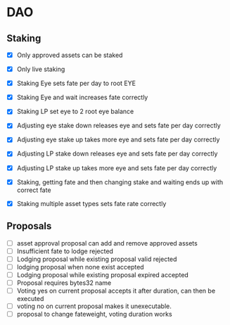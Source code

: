 # DAO
## Staking
- [x] Only approved assets can be staked
- [x] Only live staking
- [x] Staking Eye sets fate per day to root EYE 
- [x] Staking Eye and wait increases fate correctly
- [x] Staking LP set eye to 2 root eye balance
- [x] Adjusting eye stake down releases eye and sets fate per day correctly
- [x] Adjusting eye stake up takes more eye and sets fate per day correctly
- [x] Adjusting LP stake down releases eye and sets fate per day correctly
- [x] Adjusting LP stake up takes more eye and sets fate per day correctly

- [x] Staking, getting fate and then changing stake and waiting ends up with correct fate
- [x] Staking multiple asset types sets fate rate correctly








## Proposals
- [ ] asset approval proposal can add and remove approved assets
- [ ] Insufficient fate to lodge rejected
- [ ] Lodging proposal while existing proposal valid rejected
- [ ] lodging proposal when none exist accepted
- [ ] Lodging proposal while existing proposal expired accepted
- [ ] Proposal requires bytes32 name
- [ ] Voting yes on current proposal accepts it after duration, can then be executed
- [ ] voting no on current proposal makes it unexecutable.
- [ ] proposal to change fateweight, voting duration works 